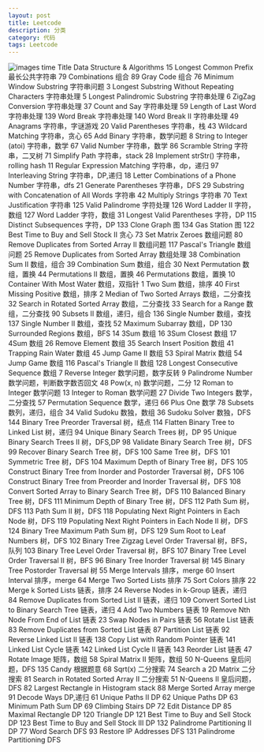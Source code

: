 ```yaml
---
layout: post
title: Leetcode
description: 分类
category: 代码
tags: Leetcode
---
```

![images](http://u.img.huxiu.com/portal/201402/08/120751pzbroamxxx9bbqrv.png)
time	Title	Data Structure & Algorithms
15	Longest Common Prefix	&#26368;&#38271;&#20844;&#20849;&#23383;&#31526;&#20018;
79	Combinations	&#32452;&#21512;
89	Gray Code	&#32452;&#21512;
76	Minimum Window Substring	&#23383;&#31526;&#20018;&#38382;&#39064;
3	Longest Substring Without Repeating Characters	&#23383;&#31526;&#20018;&#22788;&#29702;
5	Longest Palindromic Substring	&#23383;&#31526;&#20018;&#22788;&#29702;
6	ZigZag Conversion	&#23383;&#31526;&#20018;&#22788;&#29702;
37	Count and Say	&#23383;&#31526;&#20018;&#22788;&#29702;
59	Length of Last Word	&#23383;&#31526;&#20018;&#22788;&#29702;
139	Word Break	&#23383;&#31526;&#20018;&#22788;&#29702;
140	Word Break II	&#23383;&#31526;&#20018;&#22788;&#29702;
49	Anagrams	&#23383;&#31526;&#20018;&#65292;&#23383;&#35868;&#28216;&#25103;
20	Valid Parentheses	&#23383;&#31526;&#20018;&#65292;&#26632;
43	Wildcard Matching	&#23383;&#31526;&#20018;&#65292;&#36138;&#24515;
65	Add Binary	&#23383;&#31526;&#20018;&#65292;&#25968;&#23398;&#38382;&#39064;
8	String to Integer (atoi)	&#23383;&#31526;&#20018;&#65292;&#25968;&#23398;
67	Valid Number	&#23383;&#31526;&#20018;&#65292;&#25968;&#23398;
86	Scramble String	&#23383;&#31526;&#20018;&#65292;&#20108;&#21449;&#26641;
71	Simplify Path	&#23383;&#31526;&#20018;&#65292;stack
28	Implement strStr()	&#23383;&#31526;&#20018;&#65292;rolling hash
11	Regular Expression Matching	&#23383;&#31526;&#20018;&#65292;dp&#65292;&#36882;&#24402;
97	Interleaving String	&#23383;&#31526;&#20018;&#65292;DP,&#36882;&#24402;
18	Letter Combinations of a Phone Number	&#23383;&#31526;&#20018;&#65292;dfs
21	Generate Parentheses	&#23383;&#31526;&#20018;&#65292;DFS
29	Substring with Concatenation of All Words	&#23383;&#31526;&#20018;
42	Multiply Strings	&#23383;&#31526;&#20018;
70	Text Justification	&#23383;&#31526;&#20018;
125	Valid Palindrome	&#23383;&#31526;&#22788;&#29702;
126	Word Ladder II	&#23383;&#31526;&#65292;&#25968;&#32452;
127	Word Ladder	&#23383;&#31526;&#65292;&#25968;&#32452;
31	Longest Valid Parentheses	&#23383;&#31526;&#65292;DP
115	Distinct Subsequences	&#23383;&#31526;&#65292;DP
133	Clone Graph	&#22270;
134	Gas Station	&#22270;
122	Best Time to Buy and Sell Stock II	&#36138;&#24515;
73	Set Matrix Zeroes	&#25968;&#32452;&#38382;&#39064;
80	Remove Duplicates from Sorted Array II	&#25968;&#32452;&#38382;&#39064;
117	Pascal's Triangle	&#25968;&#32452;&#38382;&#39064;
25	Remove Duplicates from Sorted Array	&#25968;&#32452;&#22788;&#29702;
38	Combination Sum II	&#25968;&#32452;&#65292;&#32452;&#21512;
39	Combination Sum	&#25968;&#32452;&#65292;&#32452;&#21512;
30	Next Permutation	&#25968;&#32452;&#65292;&#32622;&#25442;
44	Permutations II	&#25968;&#32452;&#65292;&#32622;&#25442;
46	Permutations	&#25968;&#32452;&#65292;&#32622;&#25442;
10	Container With Most Water	&#25968;&#32452;&#65292;&#21452;&#25351;&#38024;
1	Two Sum	&#25968;&#32452;&#65292;&#25490;&#24207;
40	First Missing Positive	&#25968;&#32452;&#65292;&#25490;&#24207;
2	Median of Two Sorted Arrays	&#25968;&#32452;&#65292;&#20108;&#20998;&#26597;&#25214;
32	Search in Rotated Sorted Array	&#25968;&#32452;&#65292;&#20108;&#20998;&#26597;&#25214;
33	Search for a Range	&#25968;&#32452;&#65292;&#20108;&#20998;&#26597;&#25214;
90	Subsets II	&#25968;&#32452;&#65292;&#36882;&#24402;&#65292;&#32452;&#21512;
136	Single Number	&#25968;&#32452;&#65292;&#26597;&#25214;
137	Single Number II	&#25968;&#32452;&#65292;&#26597;&#25214;
52	Maximum Subarray	&#25968;&#32452;&#65292;DP
130	Surrounded Regions	&#25968;&#32452;&#65292;BFS
14	3Sum	&#25968;&#32452;
16	3Sum Closest	&#25968;&#32452;
17	4Sum	&#25968;&#32452;
26	Remove Element	&#25968;&#32452;
35	Search Insert Position	&#25968;&#32452;
41	Trapping Rain Water	&#25968;&#32452;
45	Jump Game II	&#25968;&#32452;
53	Spiral Matrix	&#25968;&#32452;
54	Jump Game	&#25968;&#32452;
116	Pascal's Triangle II	&#25968;&#32452;
128	Longest Consecutive Sequence	&#25968;&#32452;
7	Reverse Integer	&#25968;&#23398;&#38382;&#39064;&#65292;&#25968;&#23383;&#21453;&#36716;
9	Palindrome Number	&#25968;&#23398;&#38382;&#39064;&#65292;&#21028;&#26029;&#25968;&#23383;&#25968;&#21542;&#22238;&#25991;
48	Pow(x, n)	&#25968;&#23398;&#38382;&#39064;&#65292;&#20108;&#20998;
12	Roman to Integer	&#25968;&#23398;&#38382;&#39064;
13	Integer to Roman	&#25968;&#23398;&#38382;&#39064;
27	Divide Two Integers	&#25968;&#23398;&#65292;&#20108;&#20998;&#26597;&#25214;
57	Permutation Sequence	&#25968;&#23398;&#65292;&#36882;&#24402;
66	Plus One	&#25968;&#23398;
78	Subsets	&#25968;&#21015;&#65292;&#36882;&#24402;&#65292;&#32452;&#21512;
34	Valid Sudoku	&#25968;&#29420;&#65292;&#25968;&#32452;
36	Sudoku Solver	&#25968;&#29420;&#65292;DFS
144	Binary Tree Preorder Traversal	&#26641;&#65292;&#32467;&#28857;
114	Flatten Binary Tree to Linked List	&#26641;&#65292;&#36882;&#24402;
94	Unique Binary Search Trees	&#26641;&#65292;DP
95	Unique Binary Search Trees II	&#26641;&#65292;DFS,DP
98	Validate Binary Search Tree	&#26641;&#65292;DFS
99	Recover Binary Search Tree	&#26641;&#65292;DFS
100	Same Tree	&#26641;&#65292;DFS
101	Symmetric Tree	&#26641;&#65292;DFS
104	Maximum Depth of Binary Tree	&#26641;&#65292;DFS
105	Construct Binary Tree from Inorder and Postorder Traversal	&#26641;&#65292;DFS
106	Construct Binary Tree from Preorder and Inorder Traversal	&#26641;&#65292;DFS
108	Convert Sorted Array to Binary Search Tree	&#26641;&#65292;DFS
110	Balanced Binary Tree	&#26641;&#65292;DFS
111	Minimum Depth of Binary Tree	&#26641;&#65292;DFS
112	Path Sum	&#26641;&#65292;DFS
113	Path Sum II	&#26641;&#65292;DFS
118	Populating Next Right Pointers in Each Node	&#26641;&#65292;DFS
119	Populating Next Right Pointers in Each Node II	&#26641;&#65292;DFS
124	Binary Tree Maximum Path Sum	&#26641;&#65292;DFS
129	Sum Root to Leaf Numbers	&#26641;&#65292;DFS
102	Binary Tree Zigzag Level Order Traversal	&#26641;&#65292;BFS&#65292;&#38431;&#21015;
103	Binary Tree Level Order Traversal	&#26641;&#65292;BFS
107	Binary Tree Level Order Traversal II	&#26641;&#65292;BFS
96	Binary Tree Inorder Traversal	&#26641;
145	Binary Tree Postorder Traversal	&#26641;
55	Merge Intervals	&#25490;&#24207;&#65292;merge
60	Insert Interval	&#25490;&#24207;&#65292;merge
64	Merge Two Sorted Lists	&#25490;&#24207;
75	Sort Colors	&#25490;&#24207;
22	Merge k Sorted Lists	&#38142;&#34920;&#65292;&#25490;&#24207;
24	Reverse Nodes in k-Group	&#38142;&#34920;&#65292;&#36882;&#24402;
84	Remove Duplicates from Sorted List II	&#38142;&#34920;&#65292;&#36882;&#24402;
109	Convert Sorted List to Binary Search Tree	&#38142;&#34920;&#65292;&#36882;&#24402;
4	Add Two Numbers	&#38142;&#34920;
19	Remove Nth Node From End of List	&#38142;&#34920;
23	Swap Nodes in Pairs	&#38142;&#34920;
56	Rotate List	&#38142;&#34920;
83	Remove Duplicates from Sorted List	&#38142;&#34920;
87	Partition List	&#38142;&#34920;
92	Reverse Linked List II	&#38142;&#34920;
138	Copy List with Random Pointer	&#38142;&#34920;
141	Linked List Cycle	&#38142;&#34920;
142	Linked List Cycle II	&#38142;&#34920;
143	Reorder List	&#38142;&#34920;
47	Rotate Image	&#30697;&#38453;&#65292;&#25968;&#32452;
58	Spiral Matrix II	&#30697;&#38453;&#65292;&#25968;&#32452;
50	N-Queens	&#30343;&#21518;&#38382;&#39064;&#65292;DFS
135	Candy	&#26681;&#25454;&#39064;&#24847;
68	Sqrt(x)	&#20108;&#20998;&#25628;&#32034;
74	Search a 2D Matrix	&#20108;&#20998;&#25628;&#32034;
81	Search in Rotated Sorted Array II	&#20108;&#20998;&#25628;&#32034;
51	N-Queens II	&#30343;&#21518;&#38382;&#39064;&#65292;DFS
82	Largest Rectangle in Histogram	stack
88	Merge Sorted Array	merge
91	Decode Ways	DP,&#36882;&#24402;
61	Unique Paths II	DP
62	Unique Paths	DP
63	Minimum Path Sum	DP
69	Climbing Stairs	DP
72	Edit Distance	DP
85	Maximal Rectangle	DP
120	Triangle	DP
121	Best Time to Buy and Sell Stock	DP
123	Best Time to Buy and Sell Stock III	DP
132	Palindrome Partitioning II	DP
77	Word Search	DFS
93	Restore IP Addresses	DFS
131	Palindrome Partitioning	DFS
